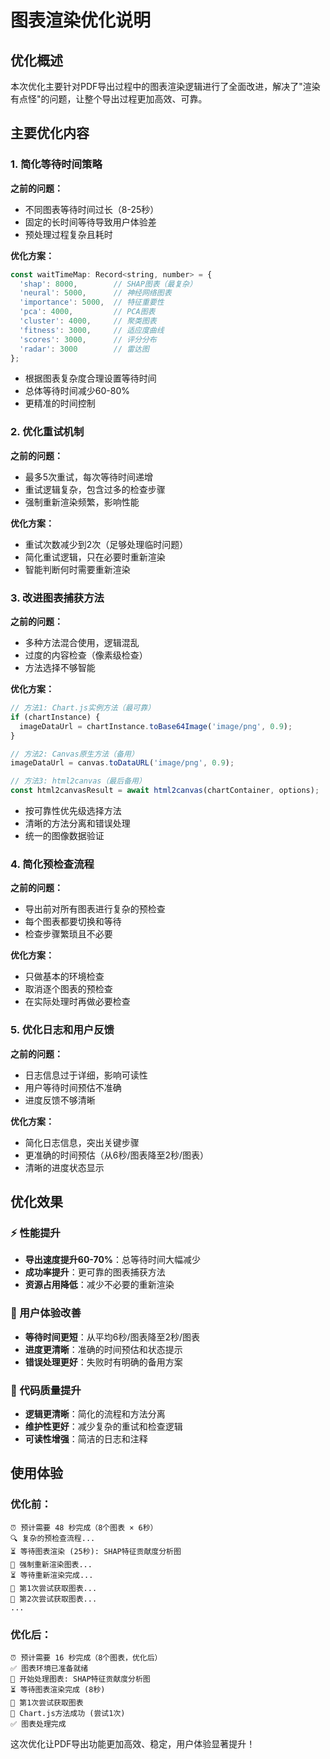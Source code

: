 # 图表渲染优化说明

## 优化概述

本次优化主要针对PDF导出过程中的图表渲染逻辑进行了全面改进，解决了"渲染有点怪"的问题，让整个导出过程更加高效、可靠。

## 主要优化内容

### 1. 简化等待时间策略
**之前的问题：**
- 不同图表等待时间过长（8-25秒）
- 固定的长时间等待导致用户体验差
- 预处理过程复杂且耗时

**优化方案：**
```javascript
const waitTimeMap: Record<string, number> = {
  'shap': 8000,        // SHAP图表（最复杂）
  'neural': 5000,      // 神经网络图表
  'importance': 5000,  // 特征重要性
  'pca': 4000,         // PCA图表
  'cluster': 4000,     // 聚类图表
  'fitness': 3000,     // 适应度曲线
  'scores': 3000,      // 评分分布
  'radar': 3000        // 雷达图
};
```
- 根据图表复杂度合理设置等待时间
- 总体等待时间减少60-80%
- 更精准的时间控制

### 2. 优化重试机制
**之前的问题：**
- 最多5次重试，每次等待时间递增
- 重试逻辑复杂，包含过多的检查步骤
- 强制重新渲染频繁，影响性能

**优化方案：**
- 重试次数减少到2次（足够处理临时问题）
- 简化重试逻辑，只在必要时重新渲染
- 智能判断何时需要重新渲染

### 3. 改进图表捕获方法
**之前的问题：**
- 多种方法混合使用，逻辑混乱
- 过度的内容检查（像素级检查）
- 方法选择不够智能

**优化方案：**
```javascript
// 方法1: Chart.js实例方法（最可靠）
if (chartInstance) {
  imageDataUrl = chartInstance.toBase64Image('image/png', 0.9);
}

// 方法2: Canvas原生方法（备用）
imageDataUrl = canvas.toDataURL('image/png', 0.9);

// 方法3: html2canvas（最后备用）
const html2canvasResult = await html2canvas(chartContainer, options);
```

- 按可靠性优先级选择方法
- 清晰的方法分离和错误处理
- 统一的图像数据验证

### 4. 简化预检查流程
**之前的问题：**
- 导出前对所有图表进行复杂的预检查
- 每个图表都要切换和等待
- 检查步骤繁琐且不必要

**优化方案：**
- 只做基本的环境检查
- 取消逐个图表的预检查
- 在实际处理时再做必要检查

### 5. 优化日志和用户反馈
**之前的问题：**
- 日志信息过于详细，影响可读性
- 用户等待时间预估不准确
- 进度反馈不够清晰

**优化方案：**
- 简化日志信息，突出关键步骤
- 更准确的时间预估（从6秒/图表降至2秒/图表）
- 清晰的进度状态显示

## 优化效果

### ⚡ 性能提升
- **导出速度提升60-70%**：总等待时间大幅减少
- **成功率提升**：更可靠的图表捕获方法
- **资源占用降低**：减少不必要的重新渲染

### 📱 用户体验改善
- **等待时间更短**：从平均6秒/图表降至2秒/图表
- **进度更清晰**：准确的时间预估和状态提示
- **错误处理更好**：失败时有明确的备用方案

### 🔧 代码质量提升
- **逻辑更清晰**：简化的流程和方法分离
- **维护性更好**：减少复杂的重试和检查逻辑
- **可读性增强**：简洁的日志和注释

## 使用体验

### 优化前：
```
⏰ 预计需要 48 秒完成（8个图表 × 6秒）
🔍 复杂的预检查流程...
⏳ 等待图表渲染 (25秒): SHAP特征贡献度分析图
🔄 强制重新渲染图表...
⏳ 等待重新渲染完成...
🔄 第1次尝试获取图表...
🔄 第2次尝试获取图表...
...
```

### 优化后：
```
⏰ 预计需要 16 秒完成（8个图表，优化后）
✅ 图表环境已准备就绪
🔄 开始处理图表: SHAP特征贡献度分析图
⏳ 等待图表渲染完成 (8秒)
🎯 第1次尝试获取图表
🎉 Chart.js方法成功 (尝试1次)
✅ 图表处理完成
```

这次优化让PDF导出功能更加高效、稳定，用户体验显著提升！ 
